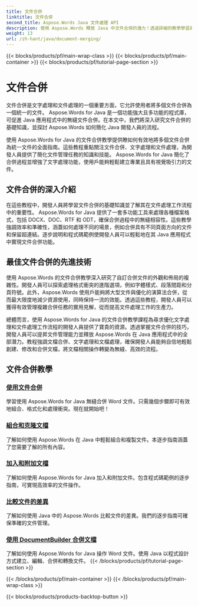 ```yaml
---
title: 文件合併
linktitle: 文件合併
second_title: Aspose.Words Java 文件處理 API
description: 使用 Aspose.Words 釋放 Java 中文件合併的潛力！透過詳細的教學學習高效率的文字處理和文件處理。
weight: 13
url: /zh-hant/java/document-merging/
---
```


{{< blocks/products/pf/main-wrap-class >}}
{{< blocks/products/pf/main-container >}}
{{< blocks/products/pf/tutorial-page-section >}}

# 文件合併


文件合併是文字處理和文件處理的一個重要方面，它允許使用者將多個文件合併為一個統一的文件。 Aspose.Words for Java 是一個功能強大且多功能的程式庫，可促進 Java 應用程式中的無縫文件合併。在本文中，我們將深入研究文件合併的基礎知識，並探討 Aspose.Words 如何簡化 Java 開發人員的流程。

使用 Aspose.Words for Java 的文件合併教學提供瞭如何有效地將多個文件合併為統一文件的全面指南。這些教程重點關注文件合併、文字處理和文件處理，為開發人員提供了簡化文件管理任務的知識和技能。 Aspose.Words for Java 簡化了合併過程並增強了文字處理功能，使用戶能夠輕鬆建立專業且具有視覺吸引力的文件。

## 文件合併的深入介紹

在這些教程中，開發人員將學習文件合併的基礎知識並了解其在文件處理工作流程中的重要性。 Aspose.Words for Java 提供了一套多功能工具來處理各種檔案格式，包括 DOCX、DOC、RTF 和 ODT，確保合併過程中的無縫相容性。這些教學強調效率和準確性，涵蓋如何處理不同的場景，例如合併具有不同頁面方向的文件和保留超連結。逐步說明和程式碼範例使開發人員可以輕鬆地在其 Java 應用程式中實現文件合併功能。

## 最佳文件合併的先進技術

使用 Aspose.Words 的文件合併教學深入研究了自訂合併文件的外觀和佈局的複雜性。開發人員可以探索處理格式衝突的進階選項，例如字體樣式、段落間距和分頁符號。此外，Aspose.Words 使用戶能夠將大型文件與優化的演算法合併，從而最大限度地減少資源使用，同時保持一流的效能。透過這些教程，開發人員可以獲得有效管理複雜合併任務的實用見解，從而提高文件處理工作的生產力。

總體而言，使用 Aspose.Words for Java 的文件合併教學課程為尋求優化文字處理和文件處理工作流程的開發人員提供了寶貴的資源。透過掌握文件合併的技巧，開發人員可以提昇文件管理能力並釋放 Aspose.Words 在 Java 應用程式中的全部潛力。教程強調文檔合併、文字處理和文檔處理，確保開發人員能夠自信地輕鬆創建、修改和合併文檔，將文檔相關操作轉變為無縫、高效的流程。

## 文件合併教學

### [使用文件合併](./using-document-merging/)
學習使用 Aspose.Words for Java 無縫合併 Word 文件。只需幾個步驟即可有效地組合、格式化和處理衝突。現在就開始吧！
### [組合和克隆文檔](./combining-cloning-documents/)
了解如何使用 Aspose.Words 在 Java 中輕鬆組合和複製文件。本逐步指南涵蓋了您需要了解的所有內容。
### [加入和附加文檔](./joining-appending-documents/)
了解如何使用 Aspose.Words for Java 加入和附加文件。包含程式碼範例的逐步指南，可實現高效率的文件操作。
### [比較文件的差異](./comparing-documents-for-differences/)
了解如何使用 Java 中的 Aspose.Words 比較文件的差異。我們的逐步指南可確保準確的文件管理。
### [使用 DocumentBuilder 合併文檔](./merging-documents-documentbuilder/)
了解如何使用 Aspose.Words for Java 操作 Word 文件。使用 Java 以程式設計方式建立、編輯、合併和轉換文件。
{{< /blocks/products/pf/tutorial-page-section >}}

{{< /blocks/products/pf/main-container >}}
{{< /blocks/products/pf/main-wrap-class >}}

{{< blocks/products/products-backtop-button >}}
